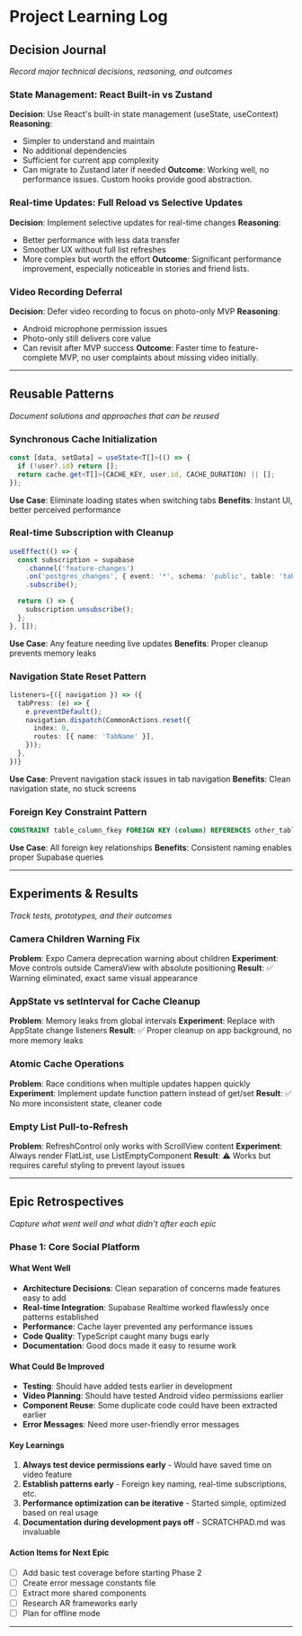 # Project Learning Log

## Decision Journal

_Record major technical decisions, reasoning, and outcomes_

### State Management: React Built-in vs Zustand

**Decision**: Use React's built-in state management (useState, useContext)
**Reasoning**:

- Simpler to understand and maintain
- No additional dependencies
- Sufficient for current app complexity
- Can migrate to Zustand later if needed
  **Outcome**: Working well, no performance issues. Custom hooks provide good abstraction.

### Real-time Updates: Full Reload vs Selective Updates

**Decision**: Implement selective updates for real-time changes
**Reasoning**:

- Better performance with less data transfer
- Smoother UX without full list refreshes
- More complex but worth the effort
  **Outcome**: Significant performance improvement, especially noticeable in stories and friend lists.

### Video Recording Deferral

**Decision**: Defer video recording to focus on photo-only MVP
**Reasoning**:

- Android microphone permission issues
- Photo-only still delivers core value
- Can revisit after MVP success
  **Outcome**: Faster time to feature-complete MVP, no user complaints about missing video initially.

---

## Reusable Patterns

_Document solutions and approaches that can be reused_

### Synchronous Cache Initialization

```typescript
const [data, setData] = useState<T[]>(() => {
  if (!user?.id) return [];
  return cache.get<T[]>(CACHE_KEY, user.id, CACHE_DURATION) || [];
});
```

**Use Case**: Eliminate loading states when switching tabs
**Benefits**: Instant UI, better perceived performance

### Real-time Subscription with Cleanup

```typescript
useEffect(() => {
  const subscription = supabase
    .channel('feature-changes')
    .on('postgres_changes', { event: '*', schema: 'public', table: 'table_name' }, handler)
    .subscribe();

  return () => {
    subscription.unsubscribe();
  };
}, []);
```

**Use Case**: Any feature needing live updates
**Benefits**: Proper cleanup prevents memory leaks

### Navigation State Reset Pattern

```typescript
listeners={({ navigation }) => ({
  tabPress: (e) => {
    e.preventDefault();
    navigation.dispatch(CommonActions.reset({
      index: 0,
      routes: [{ name: 'TabName' }],
    }));
  },
})}
```

**Use Case**: Prevent navigation stack issues in tab navigation
**Benefits**: Clean navigation state, no stuck screens

### Foreign Key Constraint Pattern

```sql
CONSTRAINT table_column_fkey FOREIGN KEY (column) REFERENCES other_table(id) ON DELETE CASCADE
```

**Use Case**: All foreign key relationships
**Benefits**: Consistent naming enables proper Supabase queries

---

## Experiments & Results

_Track tests, prototypes, and their outcomes_

### Camera Children Warning Fix

**Problem**: Expo Camera deprecation warning about children
**Experiment**: Move controls outside CameraView with absolute positioning
**Result**: ✅ Warning eliminated, exact same visual appearance

### AppState vs setInterval for Cache Cleanup

**Problem**: Memory leaks from global intervals
**Experiment**: Replace with AppState change listeners
**Result**: ✅ Proper cleanup on app background, no more memory leaks

### Atomic Cache Operations

**Problem**: Race conditions when multiple updates happen quickly
**Experiment**: Implement update function pattern instead of get/set
**Result**: ✅ No more inconsistent state, cleaner code

### Empty List Pull-to-Refresh

**Problem**: RefreshControl only works with ScrollView content
**Experiment**: Always render FlatList, use ListEmptyComponent
**Result**: ⚠️ Works but requires careful styling to prevent layout issues

---

## Epic Retrospectives

_Capture what went well and what didn't after each epic_

### Phase 1: Core Social Platform

#### What Went Well

- **Architecture Decisions**: Clean separation of concerns made features easy to add
- **Real-time Integration**: Supabase Realtime worked flawlessly once patterns established
- **Performance**: Cache layer prevented any performance issues
- **Code Quality**: TypeScript caught many bugs early
- **Documentation**: Good docs made it easy to resume work

#### What Could Be Improved

- **Testing**: Should have added tests earlier in development
- **Video Planning**: Should have tested Android video permissions earlier
- **Component Reuse**: Some duplicate code could have been extracted earlier
- **Error Messages**: Need more user-friendly error messages

#### Key Learnings

1. **Always test device permissions early** - Would have saved time on video feature
2. **Establish patterns early** - Foreign key naming, real-time subscriptions, etc.
3. **Performance optimization can be iterative** - Started simple, optimized based on real usage
4. **Documentation during development pays off** - SCRATCHPAD.md was invaluable

#### Action Items for Next Epic

- [ ] Add basic test coverage before starting Phase 2
- [ ] Create error message constants file
- [ ] Extract more shared components
- [ ] Research AR frameworks early
- [ ] Plan for offline mode

---
